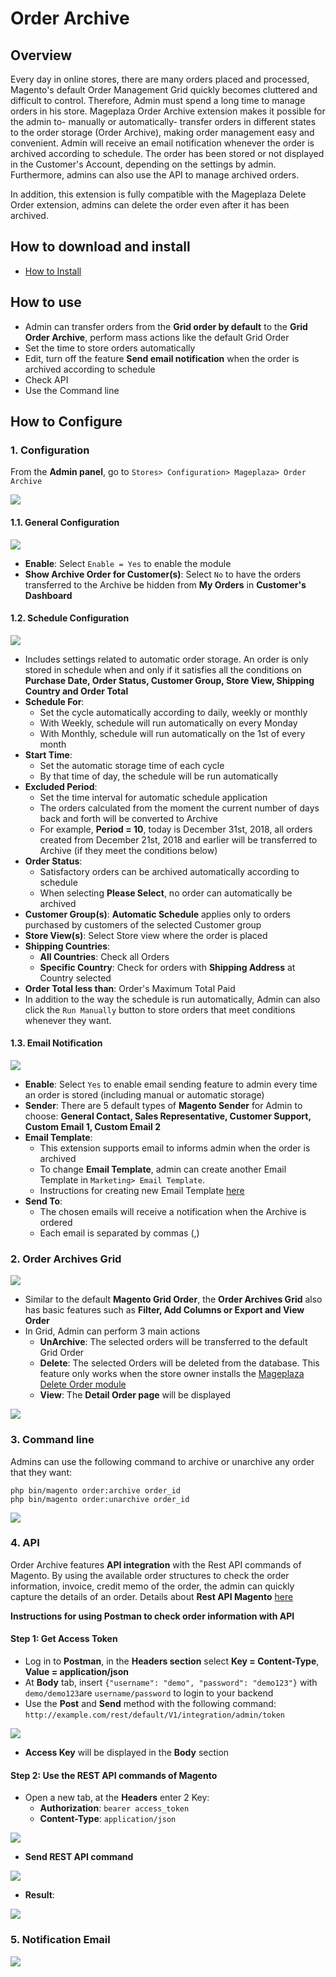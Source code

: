 # Order Archive 

## Overview

Every day in online stores, there are many orders placed and processed, Magento's default Order Management Grid quickly becomes cluttered and difficult to control. Therefore, Admin must spend a long time to manage orders in his store. Mageplaza Order Archive extension makes it possible for the admin to- manually or automatically- transfer orders in different states to the order storage (Order Archive), making order management easy and convenient. Admin will receive an email notification whenever the order is archived according to schedule. The order has been stored or not displayed in the Customer's Account, depending on the settings by admin. Furthermore, admins can also use the API to manage archived orders.

In addition, this extension is fully compatible with the Mageplaza Delete Order extension, admins can delete the order even after it has been archived.

## How to download and install

- [How to Install](https://www.mageplaza.com/install-magento-2-extension/)

## How to use

- Admin can transfer orders from the **Grid order by default** to the **Grid Order Archive**, perform mass actions like the default Grid Order
- Set the time to store orders automatically
- Edit, turn off the feature **Send email notification** when the order is archived according to schedule
- Check API
- Use the Command line


## How to Configure
### 1. Configuration

From the **Admin panel**, go to `Stores> Configuration> Mageplaza> Order Archive`

![](https://i.imgur.com/wccAHvS.png)

#### 1.1. General Configuration

![](https://i.imgur.com/SoQPPks.png)

- **Enable**: Select `Enable = Yes` to enable the module
- **Show Archive Order for Customer(s)**: Select `No` to have the orders transferred to the Archive be hidden from **My Orders** in **Customer's Dashboard**


#### 1.2. Schedule Configuration

![](https://i.imgur.com/yUrYB3I.png)

- Includes settings related to automatic order storage. An order is only stored in schedule when and only if it satisfies all the conditions on **Purchase Date, Order Status, Customer Group, Store View, Shipping Country and Order Total**
- **Schedule For**: 
  - Set the cycle automatically according to daily, weekly or monthly
  - With Weekly, schedule will run automatically on every Monday
  - With Monthly, schedule will run automatically on the 1st of every month
- **Start Time**:
  - Set the automatic storage time of each cycle
  - By that time of day, the schedule will be run automatically
- **Excluded Period**:
  - Set the time interval for automatic schedule application
  - The orders calculated from the moment the current number of days back and forth will be converted to Archive
  - For example, **Period = 10**, today is December 31st, 2018, all orders created from December 21st, 2018 and earlier will be transferred to Archive (if they meet the conditions below)
- **Order Status**:
  - Satisfactory orders can be archived automatically according to schedule
  - When selecting **Please Select**, no order can automatically be archived
- **Customer Group(s)**: **Automatic Schedule** applies only to orders purchased by customers of the selected Customer group
- **Store View(s)**: Select Store view where the order is placed
- **Shipping Countries**:
  - **All Countries**: Check all Orders
  - **Specific Country**: Check for orders with **Shipping Address** at Country selected
- **Order Total less than**: Order's Maximum Total Paid 
- In addition to the way the schedule is run automatically, Admin can also click the `Run Manually` button to store orders that meet conditions whenever they want.


#### 1.3. Email Notification

![](https://i.imgur.com/pM61T5A.png)

- **Enable**: Select `Yes` to enable email sending feature to admin every time an order is stored (including manual or automatic storage)
- **Sender**: There are 5 default types of **Magento Sender** for Admin to choose: **General Contact, Sales Representative, Customer Support, Custom Email 1, Custom Email 2**
- **Email Template**:
  - This extension supports email to informs admin when the order is archived
  - To change **Email Template**, admin can create another Email Template in `Marketing> Email Template`.
  - Instructions for creating new Email Template [here](https://www.mageplaza.com/kb/how-to-customize-email-template-transactional-email-magento-2.html)
- **Send To**:
  - The chosen emails will receive a notification when the Archive is ordered
  - Each email is separated by commas (,)
  
  
### 2. Order Archives Grid

![](https://i.imgur.com/dWrvNDR.png)

- Similar to the default **Magento Grid Order**, the **Order Archives Grid** also has basic features such as **Filter, Add Columns or Export and View Order**
- In Grid, Admin can perform 3 main actions
  - **UnArchive**: The selected orders will be transferred to the default Grid Order
  - **Delete**: The selected Orders will be deleted from the database. This feature only works when the store owner installs the [Mageplaza Delete Order module](https://www.mageplaza.com/magento-2-delete-order/)
  - **View**: The **Detail Order page** will be displayed

![](https://i.imgur.com/UbeCAzW.png)


### 3. Command line

Admins can use the following command to archive or unarchive any order that they want: 

```
php bin/magento order:archive order_id
php bin/magento order:unarchive order_id
```

![](https://i.imgur.com/hcxnXa0.png)


### 4. API

Order Archive features **API integration** with the Rest API commands of Magento. By using the available order structures to check the order information, invoice, credit memo of the order, the admin can quickly capture the details of an order. Details about **Rest API Magento** [here](https://devdocs.magento.com/guides/v2.3/rest/tutorials/orders/order-intro.html)

**Instructions for using Postman to check order information with API**

#### Step 1: Get Access Token
- Log in to **Postman**, in the **Headers section** select **Key = Content-Type**, **Value = application/json**
- At **Body** tab, insert `{"username": "demo", "password": "demo123"}` with `demo/demo123`are `username/password` to login to your backend  
- Use the **Post** and **Send** method with the following command:
`http://example.com/rest/default/V1/integration/admin/token`

![](https://i.imgur.com/iSJ5mA5.png)

- **Access Key** will be displayed in the **Body** section


#### Step 2: Use the REST API commands of Magento

- Open a new tab, at the **Headers** enter 2 Key:
  - **Authorization**: `bearer access_token`
  - **Content-Type**: `application/json`

![](https://i.imgur.com/hqv5YNr.png)

- **Send REST API command**

![](https://i.imgur.com/V0C6VLA.png)

- **Result**: 

![](https://i.imgur.com/XAiLCol.png)

### 5. Notification Email

![](https://i.imgur.com/Va0cS2U.png)
